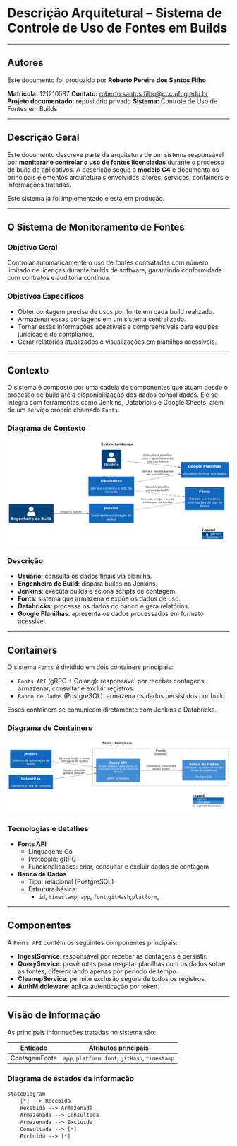 # Descrição Arquitetural – Sistema de Controle de Uso de Fontes em Builds

---

## Autores

Este documento foi produzido por **Roberto Pereira dos Santos Filho**

**Matrícula:** 121210587
**Contato:** roberto.santos.filho@ccc.ufcg.edu.br
**Projeto documentado:** repositório privado 
**Sistema:** Controle de Uso de Fontes em Builds

---

## Descrição Geral

Este documento descreve parte da arquitetura de um sistema responsável por **monitorar e controlar o uso de fontes licenciadas** durante o processo de build de aplicativos. A descrição segue o **modelo C4** e documenta os principais elementos arquiteturais envolvidos: atores, serviços, containers e informações tratadas.

Este sistema já foi implementado e está em produção.

---

## O Sistema de Monitoramento de Fontes

### Objetivo Geral

Controlar automaticamente o uso de fontes contratadas com número limitado de licenças durante builds de software, garantindo conformidade com contratos e auditoria contínua.

### Objetivos Específicos

- Obter contagem precisa de usos por fonte em cada build realizado.
- Armazenar essas contagens em um sistema centralizado.
- Tornar essas informações acessíveis e compreensíveis para equipes jurídicas e de compliance.
- Gerar relatórios atualizados e visualizações em planilhas acessíveis.

---

## Contexto

O sistema é composto por uma cadeia de componentes que atuam desde o processo de build até a disponibilização dos dados consolidados. Ele se integra com ferramentas como Jenkins, Databricks e Google Sheets, além de um serviço próprio chamado `Fonts`.

### Diagrama de Contexto

![Diagrama C4 - System Landscape](bPJFRjD04CRl-nH3n26LAd7f4Qf24WfL1L4Zu5XDx8apodhMtPsDIjy6SU09U8AyM7UTVuRIfbpisP7t-tc-R-speEWrrjO4KWZKe4Tr7iG96MMr19FlGQc6IvGo5DYGCPPc2kh0SpLNADbJeUp4c1SiXOqbmUl1oQl1oUdVZUk14wLRFJLcJ3uuwNy9SVN3ipk6thRi7SFBaaBXt_HogLY5TMLP5gawskuTIKKo9_Qkf7UH.png)

### Descrição

- **Usuário**: consulta os dados finais via planilha.
- **Engenheiro de Build**: dispara builds no Jenkins.
- **Jenkins**: executa builds e aciona scripts de contagem.
- **Fonts**: sistema que armazena e expõe os dados de uso.
- **Databricks**: processa os dados do banco e gera relatórios.
- **Google Planilhas**: apresenta os dados processados em formato acessível.

---

## Containers

O sistema `Fonts` é dividido em dois containers principais:

- `Fonts API` (gRPC + Golang): responsável por receber contagens, armazenar, consultar e excluir registros.
- `Banco de Dados` (PostgreSQL): armazena os dados persistidos por build.

Esses containers se comunicam diretamente com Jenkins e Databricks.

### Diagrama de Containers

![Diagrama C4 - Containers](XPJ1RXCn48RlVefXnI4H0Iuzagfj4WgeWf0SE4QJzNHZnMklx76LWdWQ3Zm1Jv0NmtOsP4aQkEpEUCV__Fx6sYlFw3ZKMdXYyDIWGxOEZ3KaMB4cU6iDUtW9e_X6PSXv8JJTCx05fweLWrIEIbRM2F5CcL87IV1cTF5wT75vlB18AhJXfpza-KiXve-UgUvz8BDMnW-WQADY0Cyb-T8DYxbA9GXH00FR6hS_jpziIfT1QPbB.png)

### Tecnologias e detalhes

- **Fonts API**
  - Linguagem: Go
  - Protocolo: gRPC
  - Funcionalidades: criar, consultar e excluir dados de contagem
- **Banco de Dados**
  - Tipo: relacional (PostgreSQL)
  - Estrutura básica:
    - `id`, `timestamp`, `app`, `font`,`gitHash`,`platform`,

---

## Componentes

A `Fonts API` contém os seguintes componentes principais:

- **IngestService**: responsável por receber as contagens e persistir.
- **QueryService**: provê rotas para resgatar planilhas com os dados sobre as fontes, diferenciando apenas por periodo de tempo.
- **CleanupService**: permite exclusão segura de todos os registros.
- **AuthMiddleware**: aplica autenticação por token.

---

## Visão de Informação

As principais informações tratadas no sistema são:

| Entidade      | Atributos principais                                  |
|---------------|--------------------------------------------------------|
| ContagemFonte | `app`, `platform`, `font`, `gitHash`, `timestamp`   |

### Diagrama de estados da informação

```mermaid
stateDiagram
    [*] --> Recebida
    Recebida --> Armazenada
    Armazenada --> Consultada
    Armazenada --> Excluída
    Consultada --> [*]
    Excluída --> [*]
